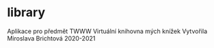 # library
Aplikace pro předmět TWWW
Virtuální knihovna mých knížek
Vytvořila Miroslava Brichtová 2020-2021

